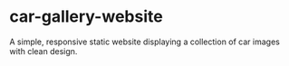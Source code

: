 # car-gallery-website
A simple, responsive static website displaying a collection of car images with clean design.
